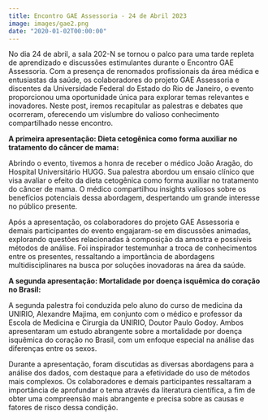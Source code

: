 ```yaml
---
title: Encontro GAE Assessoria - 24 de Abril 2023
image: images/gae2.png
date: "2020-01-02T00:00:00"
---
```

  No dia 24 de abril, a sala 202-N se tornou o palco para uma tarde repleta de aprendizado e discussões estimulantes durante o Encontro GAE Assessoria. Com a presença de renomados profissionais da área médica e entusiastas da saúde, os colaboradores do projeto GAE Assessoria e discentes da Universidade Federal do Estado do Rio de Janeiro, o evento proporcionou uma oportunidade única para explorar temas relevantes e inovadores. Neste post, iremos recapitular as palestras e debates que ocorreram, oferecendo um vislumbre do valioso conhecimento compartilhado nesse encontro.

**A primeira apresentação: Dieta cetogênica como forma auxiliar no tratamento do câncer de mama:**

Abrindo o evento, tivemos a honra de receber o médico João Aragão, do Hospital Universitário HUGG. Sua palestra abordou um ensaio clínico que visa avaliar o efeito da dieta cetogênica como forma auxiliar no tratamento do câncer de mama. O médico compartilhou insights valiosos sobre os benefícios potenciais dessa abordagem, despertando um grande interesse no público presente.

  Após a apresentação, os colaboradores do projeto GAE Assessoria e demais participantes do evento engajaram-se em discussões animadas, explorando questões relacionadas à composição da amostra e possíveis métodos de análise. Foi inspirador testemunhar a troca de conhecimentos entre os presentes, ressaltando a importância de abordagens multidisciplinares na busca por soluções inovadoras na área da saúde.

**A segunda apresentação: Mortalidade por doença isquêmica do coração no Brasil:**

A segunda palestra foi conduzida pelo aluno do curso de medicina da UNIRIO, Alexandre Majima, em conjunto com o médico e professor da Escola de Medicina e Cirurgia da UNIRIO, Doutor Paulo Godoy. Ambos apresentaram um estudo abrangente sobre a mortalidade por doença isquêmica do coração no Brasil, com um enfoque especial na análise das diferenças entre os sexos.

Durante a apresentação, foram discutidas as diversas abordagens para a análise dos dados, com destaque para a efetividade do uso de métodos mais complexos. Os colaboradores e demais participantes ressaltaram a importância de aprofundar o tema através da literatura científica, a fim de obter uma compreensão mais abrangente e precisa sobre as causas e fatores de risco dessa condição.

